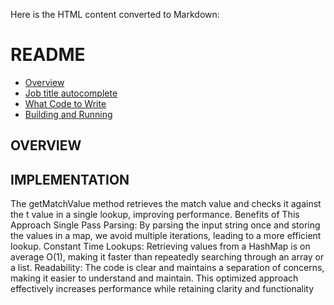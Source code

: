 Here is the HTML content converted to Markdown:

# README

- [Overview](#overview)
- [Job title autocomplete](#at)
- [What Code to Write](#wctw)
- [Building and Running](#bar)

## OVERVIEW



## IMPLEMENTATION
The getMatchValue method retrieves the match value and checks it against the t value in a single lookup, improving performance.
Benefits of This Approach
Single Pass Parsing: By parsing the input string once and storing the values in a map, we avoid multiple iterations, leading to a more efficient lookup.
Constant Time Lookups: Retrieving values from a HashMap is on average O(1), making it faster than repeatedly searching through an array or a list.
Readability: The code is clear and maintains a separation of concerns, making it easier to understand and maintain.
This optimized approach effectively increases performance while retaining clarity and functionality


